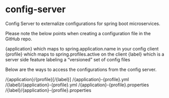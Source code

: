 # config-server
Config Server to externalize configurations for spring boot microservices.

Please note the below points when creating a configuration file in the GitHub repo.

{application} which maps to spring.application.name in your config client
{profile} which maps to spring.profiles.active on the client
{label} which is a server side feature labeling a “versioned” set of config files

Below are the ways to access the configurations from the config server.

/{application}/{profile}[/{label}]
/{application}-{profile}.yml
/{label}/{application}-{profile}.yml
/{application}-{profile}.properties
/{label}/{application}-{profile}.properties
